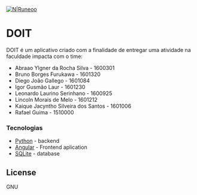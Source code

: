 [![N|Runeoo](https://avatars0.githubusercontent.com/u/48844770?s=200&v=4)](https://runeoo.com.br/)
# DOIT
DOIT é um aplicativo criado com a finalidade de entregar uma atividade na faculdade impacta com o time:
- Abraao Ylgner da Rocha Silva - 1600301
- Bruno Borges Furukawa - 1601320
- Diego João Gallego - 1601084
- Igor Gusmão Laur - 1601230
- Leonardo Laurino Serinhano - 1600925
- Lincoln Morais de Melo - 1601212
- Kaique Jacyntho Silveira dos Santos - 1601006
- Rafael Guima - 1510000

### Tecnologias

* [Python](https://www.python.org/) - backend
* [Angular](https://angular.io/) - Frontend aplication
* [SQLite](https://www.sqlite.org/index.html) - database

License
----

GNU

